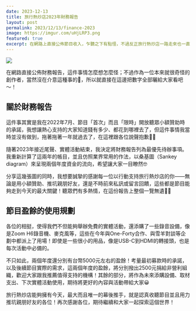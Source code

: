 ```yaml
---
date: 2023-12-13
title: 旅行熱炒店2023年財務報告
layout: post
permalink: 2023/12/13/finance-2023
image: https://imgur.com/uHjLRP3.png
featured: true
excerpt: 在網路上直接公佈節目收入，乍聽之下有點怪，不過反正旅行熱炒店一路走來也一直都很怪，那就直接在這邊把數字全部曬給大家看吧～！
---
```

![](https://imgur.com/uHjLRP3.png)

在網路直接公佈財務報告，這件事情怎麼想怎麼怪；不過作為一位本來就很奇怪的創作者，當然沒在介意這種事的🤣，所以就直接在這邊把數字全部曬給大家看吧～！

## 關於財務報告

這件事其實是我在2022年7月、節目「首次」而且「限時」開放聽眾小額贊助時的承諾，我想讓熱心支持的大家知道錢有多少、都花到哪裡去了，但這件事情我當時並沒有做到，拖著拖著一年就過去了，在這裡跟各位說聲抱歉🙇🙇

隨著2023年接近尾聲、實體活動結束，我決定將財務報告列為最優先待辦事項。我重新計算了這兩年的帳目，並且仿照業界常用的作法，以桑基圖（Sankey diagram）來呈現兩個年度資金的流向，希望讓大家一目瞭然🤓

分享這幾張圖的同時，我想要誠摯的感謝每一位以行動支持旅行熱炒店的你——無論是用小額贊助、推坑親朋好友，還是不時前來私訊或留言回饋，這些都是節目能夠走到今天的最大關鍵！聽眾們有多熱情，在這份報告上整個一覽無遺💖💖

## 節目盈餘的使用規劃

各位的相挺，使得我們不但能夠舉辦免費的實體活動，還添購了一些錄音設備，像是Zoom H6錄音機、麥克風等，這些在今年與One-Forty合作、與雪羊對談等企劃中都派上了用場！即使是一些很小的用品，像是USB-C到HDMI的轉接頭，也是每次活動中必備的。

不只如此，兩個年度還分別有台幣5000元左右的盈餘！考量最初募款時的承諾，以及後續節目實際的需求，這兩個年度的盈餘，將分別撥出2500元捐給非營利組織，歡迎大家跟我推薦值得支持的機構！其餘的部分，將作為未來添購設備、取材支出、下次實體活動使用，期待將更好的內容與活動帶給大家😀

旅行熱炒店能夠擁有今天，最大而且唯一的幕後推手，就是認真收聽節目並且用力推坑親朋好友的各位！再次感謝各位，期待繼續和大家一起探索這個世界！
